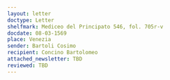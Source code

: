 ```yaml
---
layout: letter
doctype: Letter
shelfmark: Mediceo del Principato 546, fol. 705r-v
docdate: 08-03-1569
place: Venezia
sender: Bartoli Cosimo
recipient: Concino Bartolomeo
attached_newsletter: TBD
reviewed: TBD
---
```


